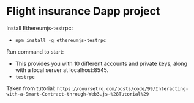 # Flight insurance Dapp project

Install Ethereumjs-testrpc:
- `npm install -g ethereumjs-testrpc`

Run command to start:
- This provides you with 10 different 
accounts and private keys, along with a 
local server at localhost:8545.
- `testrpc`


Taken from tutorial:
`https://coursetro.com/posts/code/99/Interacting-with-a-Smart-Contract-through-Web3.js-%28Tutorial%29`